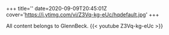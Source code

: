 +++
title=''
date=2020-09-09T20:45:01Z
cover='https://i.ytimg.com/vi/Z3Vq-kg-eUc/hqdefault.jpg'
+++

All content belongs to GlennBeck.
{{< youtube Z3Vq-kg-eUc >}}
